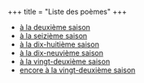 +++
title = "Liste des poèmes"
+++

- [à la deuxième saison](../seasons/2_deuxieme_saison/le_temps_des_heures)
- [à la seizième saison](../seasons/16_seizieme_saison/le_jour)
- [à la dix-huitième saison](../seasons/18_dix_huitieme_saison/jour_d_hiver)
- [à la dix-neuvième saison](../seasons/19_dix_neuvieme_saison/aube)
- [à la vingt-deuxième saison](../seasons/22_vingt_deuxieme_saison/le_jour_se_leve)
- [encore à la vingt-deuxième saison](../seasons/22_vingt_deuxieme_saison/aube_partagee)